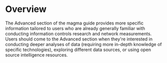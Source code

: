# Overview

The Advanced section of the magma guide provides more specific information
tailored to users who are already generally familiar with conducting information
controls research and network measurements. Users should come to the Advanced
section when they're interested in conducting deeper analyses of data (requiring
more in-depth knowledge of specific technologies), exploring different data
sources, or using open source intelligence resources.
